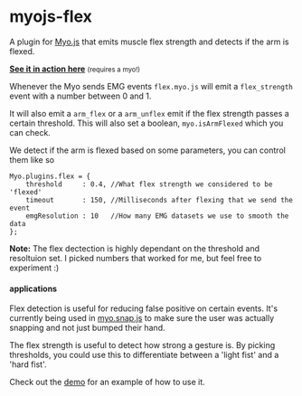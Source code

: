 # myojs-flex

A plugin for [Myo.js](https://github.com/thalmiclabs/myo.js) that emits muscle flex strength and detects if the arm is flexed.

**[See it in action here](http://thalmiclabs.github.io/myojs-flex/demo/)** <small>(requires a myo!)</small>

Whenever the Myo sends EMG events `flex.myo.js` will emit a `flex_strength` event with a number between 0 and 1.

It will also emit a `arm_flex` or a `arm_unflex` emit if the flex strength passes a certain threshold. This will also set a boolean, `myo.isArmFlexed` which you can check.

We detect if the arm is flexed based on some parameters, you can control them like so

```
Myo.plugins.flex = {
	threshold     : 0.4, //What flex strength we considered to be 'flexed'
	timeout       : 150, //Milliseconds after flexing that we send the event
	emgResolution : 10   //How many EMG datasets we use to smooth the data
};
```

**Note:** The flex dectection is highly dependant on the threshold and resoltuion set. I picked numbers that worked for me, but feel free to experiment :)


#### applications

Flex detection is useful for reducing false positive on certain events. It's currently being used in [myo.snap.js](https://github.com/thalmiclabs/myojs-snap) to make sure the user was actually snapping and not just bumped their hand.

The flex strength is useful to detect how strong a gesture is. By picking thresholds, you could use this to differentiate between a 'light fist' and a 'hard fist'.


Check out the [demo](/demo/index.html) for an example of how to use it.
